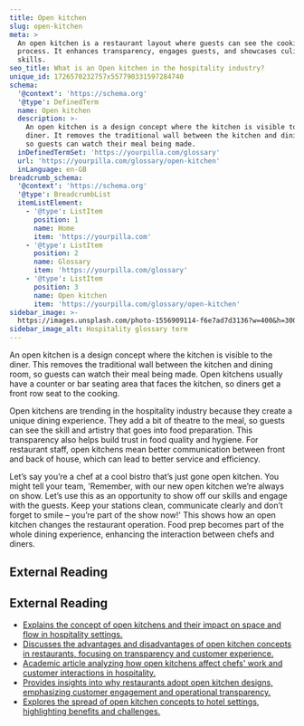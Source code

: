 ```yaml
---
title: Open kitchen
slug: open-kitchen
meta: >
  An open kitchen is a restaurant layout where guests can see the cooking
  process. It enhances transparency, engages guests, and showcases culinary
  skills.
seo_title: What is an Open kitchen in the hospitality industry?
unique_id: 1726570232757x557790331597284740
schema:
  '@context': 'https://schema.org'
  '@type': DefinedTerm
  name: Open kitchen
  description: >-
    An open kitchen is a design concept where the kitchen is visible to the
    diner. It removes the traditional wall between the kitchen and dining room
    so guests can watch their meal being made.
  inDefinedTermSet: 'https://yourpilla.com/glossary'
  url: 'https://yourpilla.com/glossary/open-kitchen'
  inLanguage: en-GB
breadcrumb_schema:
  '@context': 'https://schema.org'
  '@type': BreadcrumbList
  itemListElement:
    - '@type': ListItem
      position: 1
      name: Home
      item: 'https://yourpilla.com'
    - '@type': ListItem
      position: 2
      name: Glossary
      item: 'https://yourpilla.com/glossary'
    - '@type': ListItem
      position: 3
      name: Open kitchen
      item: 'https://yourpilla.com/glossary/open-kitchen'
sidebar_image: >-
  https://images.unsplash.com/photo-1556909114-f6e7ad7d3136?w=400&h=300&fit=crop&auto=format
sidebar_image_alt: Hospitality glossary term
---
```


An open kitchen is a design concept where the kitchen is visible to the diner. This removes the traditional wall between the kitchen and dining room, so guests can watch their meal being made. Open kitchens usually have a counter or bar seating area that faces the kitchen, so diners get a front row seat to the cooking.

Open kitchens are trending in the hospitality industry because they create a unique dining experience. They add a bit of theatre to the meal, so guests can see the skill and artistry that goes into food preparation. This transparency also helps build trust in food quality and hygiene. For restaurant staff, open kitchens mean better communication between front and back of house, which can lead to better service and efficiency.

Let’s say you’re a chef at a cool bistro that’s just gone open kitchen. You might tell your team, 'Remember, with our new open kitchen we’re always on show. Let’s use this as an opportunity to show off our skills and engage with the guests. Keep your stations clean, communicate clearly and don’t forget to smile – you’re part of the show now!' This shows how an open kitchen changes the restaurant operation. Food prep becomes part of the whole dining experience, enhancing the interaction between chefs and diners.

## External Reading



## External Reading

*   [Explains the concept of open kitchens and their impact on space and flow in hospitality settings.](https://www.wolfhomeproducts.com/blog/open-concept-vs-closed-concept-kitchens/#:~:text=In%20an%20open%20kitchen%2C%20there,smooth%20flow%20between%20common%20areas.)
*   [Discusses the advantages and disadvantages of open kitchen concepts in restaurants, focusing on transparency and customer experience.](https://www.torkusa.com/about-us/blog/the-pros-and-cons-of-open-kitchen-restaurants#:~:text=In%20the%20restaurant%20industry%20there,hygiene%2C%20professionalism%20and%20culinary%20excellence.)
*   [Academic article analyzing how open kitchens affect chefs' work and customer interactions in hospitality.](https://www.sciencedirect.com/science/article/abs/pii/S1447677020301819)
*   [Provides insights into why restaurants adopt open kitchen designs, emphasizing customer engagement and operational transparency.](https://www.nisbets.com.au/why-do-restaurants-have-open-kitchens)
*   [Explores the spread of open kitchen concepts to hotel settings, highlighting benefits and challenges.](https://www.hotelexecutive.com/feature_focus/4901/open-kitchen-concept-spreads-to-hotels)
